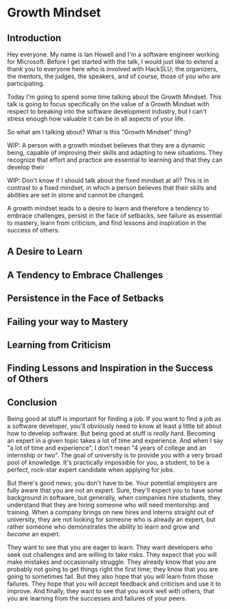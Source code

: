 # Growth Mindset

## Introduction

Hey everyone. My name is Ian Howell and I'm a software engineer working for
Microsoft. Before I get started with the talk, I would just like to extend a
thank you to everyone here who is involved with HackSLU; the organizers, the
mentors, the judges, the speakers, and of course, those of you who are
participating.

Today I'm going to spend some time talking about the Growth Mindset. This talk
is going to focus specifically on the value of a Growth Mindset with respect to
breaking into the software development industry, but I can't stress enough how
valuable it can be in all aspects of your life.

So what am I talking about? What is this "Growth Mindset" thing?

WIP:
A person with a growth mindset believes that they are a dynamic being, capable
of improving their skills and adapting to new situations. They recognize that
effort and practice are essential to learning and that they can develop their

WIP: Don't know if I should talk about the fixed mindset at all?
This is in contrast to a fixed mindset, in which a person believes that their
skills and abilities are set in stone and cannot be changed.

A growth mindset leads to a desire to learn and therefore a tendency to embrace
challenges, persist in the face of setbacks, see failure as essential to
mastery, learn from criticism, and find lessons and inspiration in the success
of others.

## A Desire to Learn

## A Tendency to Embrace Challenges

## Persistence in the Face of Setbacks

## Failing your way to Mastery

## Learning from Criticism

## Finding Lessons and Inspiration in the Success of Others

## Conclusion

Being good at stuff is important for finding a job. If you want to find a job as
a software developer, you'll obviously need to know at least a little bit about
how to develop software. But being good at stuff is *really* hard. Becoming an
expert in a given topic takes a lot of time and experience. And when I say "a
lot of time and experience", I don't mean "4 years of college and an internship
or two". The goal of university is to provide you with a very broad pool of
knowledge. It's practically impossible for you, a student, to be a perfect,
rock-star expert candidate when applying for jobs.

But there's good news; you don't have to be. Your potential employers are fully
aware that you are not an expert. Sure, they'll expect you to have some
background in software, but generally, when companies hire students, they
understand that they are hiring someone who will need mentorship and training.
When a company brings on new hires and interns straight out of university, they
are not looking for someone who is already an expert, but rather someone who
demonstrates the ability to learn and grow and *become* an expert.

They want to see that you are eager to learn. They want developers who seek out
challenges and are willing to take risks. They expect that you will make
mistakes and occasionally struggle. They already know that you are probably not
going to get things right the first time; they know that you are going to
sometimes fail. But they also hope that you will learn from those failures. They
hope that you will accept feedback and criticism and use it to improve. And
finally, they want to see that you work well with others, that you are learning
from the successes and failures of your peers.

<!-- Software development is a moving target.  -->
